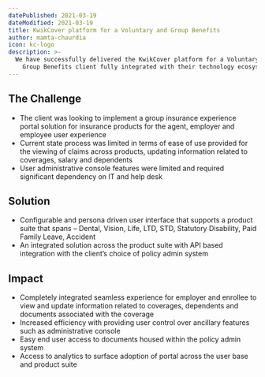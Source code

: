 ```yaml
---
datePublished: 2021-03-19
dateModified: 2021-03-19
title: KwikCover platform for a Voluntary and Group Benefits
author: mamta-chaurdia
icon: kc-logo
description: >-
  We have successfully delivered the KwikCover platform for a Voluntary and
    Group Benefits client fully integrated with their technology ecosystem.
---
```


## The Challenge

- The client was looking to implement a group insurance experience portal
  solution for insurance products for the agent, employer and employee user
  experience
- Current state process was limited in terms of ease of use provided for the
  viewing of claims across products, updating information related to coverages,
  salary and dependents
- User administrative console features were limited and required significant
  dependency on IT and help desk

## Solution

- Configurable and persona driven user interface that supports a product suite
  that spans – Dental, Vision, Life, LTD, STD, Statutory Disability, Paid Family
  Leave, Accident
- An integrated solution across the product suite with API based integration
  with the client’s choice of policy admin system

## Impact

- Completely integrated seamless experience for employer and enrollee to view
  and update information related to coverages, dependents and documents
  associated with the coverage
- Increased efficiency with providing user control over ancillary features such
  as administrative console
- Easy end user access to documents housed within the policy admin system
- Access to analytics to surface adoption of portal across the user base and
  product suite
